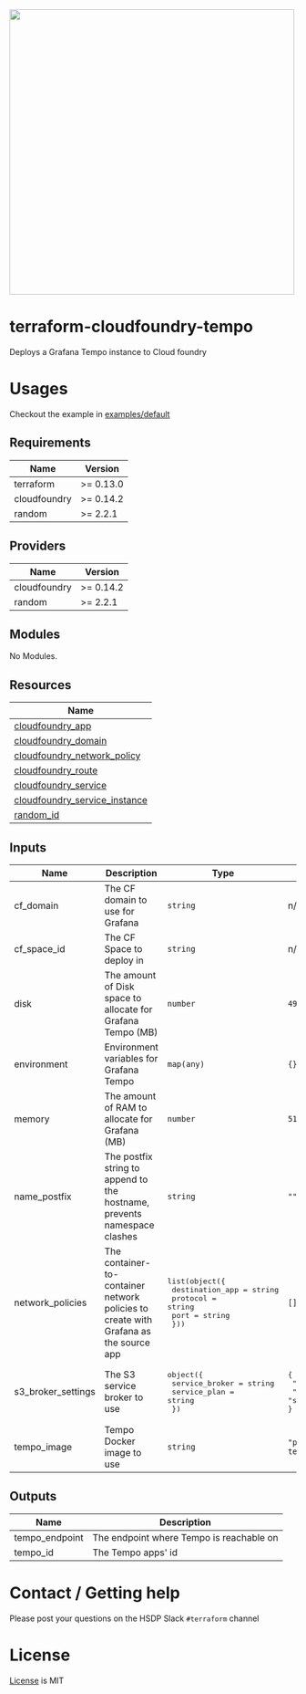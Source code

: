 <img src="https://cdn.rawgit.com/hashicorp/terraform-website/master/content/source/assets/images/logo-hashicorp.svg" width="500px">

# terraform-cloudfoundry-tempo
Deploys a Grafana Tempo instance to Cloud foundry

# Usages

Checkout the example in [examples/default](./examples/default)

<!--- BEGIN_TF_DOCS --->
## Requirements

| Name | Version |
|------|---------|
| terraform | >= 0.13.0 |
| cloudfoundry | >= 0.14.2 |
| random | >= 2.2.1 |

## Providers

| Name | Version |
|------|---------|
| cloudfoundry | >= 0.14.2 |
| random | >= 2.2.1 |

## Modules

No Modules.

## Resources

| Name |
|------|
| [cloudfoundry_app](https://registry.terraform.io/providers/cloudfoundry-community/cloudfoundry/latest/docs/resources/app) |
| [cloudfoundry_domain](https://registry.terraform.io/providers/cloudfoundry-community/cloudfoundry/latest/docs/data-sources/domain) |
| [cloudfoundry_network_policy](https://registry.terraform.io/providers/cloudfoundry-community/cloudfoundry/latest/docs/resources/network_policy) |
| [cloudfoundry_route](https://registry.terraform.io/providers/cloudfoundry-community/cloudfoundry/latest/docs/resources/route) |
| [cloudfoundry_service](https://registry.terraform.io/providers/cloudfoundry-community/cloudfoundry/latest/docs/data-sources/service) |
| [cloudfoundry_service_instance](https://registry.terraform.io/providers/cloudfoundry-community/cloudfoundry/latest/docs/resources/service_instance) |
| [random_id](https://registry.terraform.io/providers/random/latest/docs/resources/id) |

## Inputs

| Name | Description | Type | Default | Required |
|------|-------------|------|---------|:--------:|
| cf\_domain | The CF domain to use for Grafana | `string` | n/a | yes |
| cf\_space\_id | The CF Space to deploy in | `string` | n/a | yes |
| disk | The amount of Disk space to allocate for Grafana Tempo (MB) | `number` | `4980` | no |
| environment | Environment variables for Grafana Tempo | `map(any)` | `{}` | no |
| memory | The amount of RAM to allocate for Grafana (MB) | `number` | `512` | no |
| name\_postfix | The postfix string to append to the hostname, prevents namespace clashes | `string` | `""` | no |
| network\_policies | The container-to-container network policies to create with Grafana as the source app | <pre>list(object({<br>    destination_app = string<br>    protocol        = string<br>    port            = string<br>  }))</pre> | `[]` | no |
| s3\_broker\_settings | The S3 service broker to use | <pre>object({<br>    service_broker = string<br>    service_plan   = string<br>  })</pre> | <pre>{<br>  "service_broker": "hsdp-s3",<br>  "service_plan": "s3_bucket"<br>}</pre> | no |
| tempo\_image | Tempo Docker image to use | `string` | `"philipslabs/cf-tempo:latest"` | no |

## Outputs

| Name | Description |
|------|-------------|
| tempo\_endpoint | The endpoint where Tempo is reachable on |
| tempo\_id | The Tempo apps' id |

<!--- END_TF_DOCS --->

# Contact / Getting help

Please post your questions on the HSDP Slack `#terraform` channel

# License
[License](./LICENSE.md) is MIT
